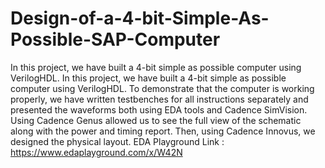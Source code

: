 # Design-of-a-4-bit-Simple-As-Possible-SAP-Computer
In this project, we have built a 4-bit simple as possible computer using VerilogHDL. 
In this project, we have built a 4-bit simple as possible computer using VerilogHDL. To demonstrate that the computer is working properly, we have written testbenches for all instructions separately and presented the waveforms both using EDA tools and Cadence SimVision. Using Cadence Genus allowed us to see the full view of the schematic along with the power and timing report. Then, using Cadence Innovus, we designed the physical layout.
EDA Playground Link : https://www.edaplayground.com/x/W42N

